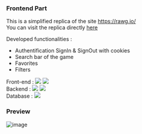 ### Frontend Part
This is a simplified replica of the site https://rawg.io/ 
<br>
You can visit the replica directly [here](https://gamepad-clone-bydenis.netlify.app/)

Developed functionalities :
- Authentification SignIn & SignOut with cookies
- Search bar of the game
- Favorites
- Filters

Front-end : 
![](https://img.shields.io/badge/Code-React-informational?style=flat&logo=react&logoColor=white&color=EDAE49)
![](https://img.shields.io/badge/Code-JavaScript-informational?style=flat&logo=JavaScript&logoColor=white&color=EDAE49)
<br>
Backend : 
![](https://img.shields.io/badge/Code-NodeJS-informational?style=flat&logo=nodejs&logoColor=white&color=EDAE49)
![](https://img.shields.io/badge/Code-Express-informational?style=flat&logo=express&logoColor=white&color=EDAE49)
<br>
Database :
![](https://img.shields.io/badge/Code-MongoDB-informational?style=flat&logo=MongoDB&logoColor=white&color=EDAE49)

### Preview 

![image](https://user-images.githubusercontent.com/85889219/152245357-25d7bea4-2958-4219-8749-7cb93f1807eb.png)




